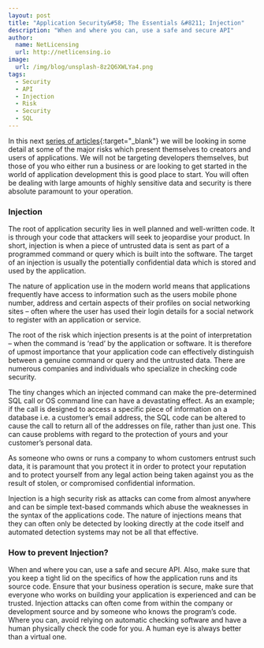```yaml
---
layout: post
title: "Application Security&#58; The Essentials &#8211; Injection"
description: "When and where you can, use a safe and secure API"
author:
  name: NetLicensing
  url: http://netlicensing.io
image:
  url: /img/blog/unsplash-8z2Q6XWLYa4.png
tags:
  - Security
  - API
  - Injection
  - Risk
  - Security
  - SQL
---
```


In this next [series of articles](https://www.google.com/search?q=site%3Anetlicensing.io%20Application%20Security%20Essentials "Application Security Essentials"){:target="_blank"} we will be looking in some detail at some of the major risks which present themselves to creators and users of applications. We will not be targeting developers themselves, but those of you who either run a business or are looking to get started in the world of application development this is good place to start. You will often be dealing with large amounts of highly sensitive data and security is there absolute paramount to your operation.

### Injection

The root of application security lies in well planned and well-written code. It is through your code that attackers will seek to jeopardise your product. In short, injection is when a piece of untrusted data is sent as part of a programmed command or query which is built into the software. The target of an injection is usually the potentially confidential data which is stored and used by the application.

The nature of application use in the modern world means that applications frequently have access to information such as the users mobile phone number, address and certain aspects of their profiles on social networking sites – often where the user has used their login details for a social network to register with an application or service.

The root of the risk which injection presents is at the point of interpretation – when the command is ‘read’ by the application or software. It is therefore of upmost importance that your application code can effectively distinguish between a genuine command or query and the untrusted data. There are numerous companies and individuals who specialize in checking code security.

The tiny changes which an injected command can make the pre-determined SQL call or OS command line can have a devastating effect. As an example; if the call is designed to access a specific piece of information on a database i.e. a customer’s email address, the SQL code can be altered to cause the call to return all of the addresses on file, rather than just one. This can cause problems with regard to the protection of yours and your customer’s personal data.

As someone who owns or runs a company to whom customers entrust such data, it is paramount that you protect it in order to protect your reputation and to protect yourself from any legal action being taken against you as the result of stolen, or compromised confidential information.

Injection is a high security risk as attacks can come from almost anywhere and can be simple text-based commands which abuse the weaknesses in the syntax of the applications code. The nature of injections means that they can often only be detected by looking directly at the code itself and automated detection systems may not be all that effective.

### How to prevent Injection?

When and where you can, use a safe and secure API. Also, make sure that you keep a tight lid on the specifics of how the application runs and its source code. Ensure that your business operation is secure, make sure that everyone who works on building your application is experienced and can be trusted. Injection attacks can often come from within the company or development source and by someone who knows the program’s code. Where you can, avoid relying on automatic checking software and have a human physically check the code for you. A human eye is always better than a virtual one.
